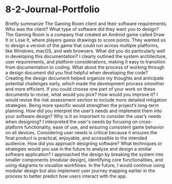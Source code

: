 # 8-2-Journal-Portfolio
Briefly summarize The Gaming Room client and their software requirements. Who was the client? What type of software did they want you to design? The Gaming Room is a company that created an Android game called Draw It or Lose It, where players guess drawings to score points. They wanted us to design a version of the game that could run across multiple platforms, like Windows, macOS, and web browsers.
What did you do particularly well in developing this documentation? I clearly outlined the system architecture, user requirements, and platform considerations, making it easy to transition from documentation to coding.
What about the process of working through a design document did you find helpful when developing the code? Creating the design document helped organize my thoughts and anticipate potential challenges early, which made the development process smoother and more efficient.
If you could choose one part of your work on these documents to revise, what would you pick? How would you improve it? I would revise the risk assessment section to include more detailed mitigation strategies. Being more specific would strengthen the project’s long-term planning.
How did you interpret the user’s needs and implement them into your software design? Why is it so important to consider the user’s needs when designing? I interpreted the user's needs by focusing on cross-platform functionality, ease of use, and ensuring consistent game behavior on all devices. Considering user needs is critical because it ensures the final product is practical, enjoyable, and accessible to the intended audience.
How did you approach designing software? What techniques or strategies would you use in the future to analyze and design a similar software application? I approached the design by breaking the system into smaller components (modular design), identifying core functionalities, and using diagrams to visualize workflows. In the future, I would continue using modular design but also implement user journey mapping earlier in the process to better predict how users interact with the app.

